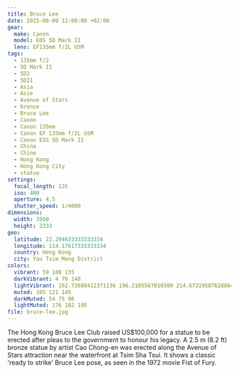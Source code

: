 ```yaml
---
title: Bruce Lee
date: 2015-08-09 12:08:00 +02:00
gear:
  make: Canon
  model: EOS 5D Mark II
  lens: EF135mm f/2L USM
tags:
  - 135mm f/2
  - 5D Mark II
  - 5D2
  - 5DII
  - Asia
  - Asie
  - Avenue of Stars
  - bronze
  - Bruce Lee
  - Canon
  - Canon 135mm
  - Canon EF 135mm f/2L USM
  - Canon EOS 5D Mark II
  - China
  - Chine
  - Hong Kong
  - Hong Kong City
  - statue
settings:
  focal_length: 135
  iso: 400
  aperture: 4.5
  shutter_speed: 1/4000
dimensions:
  width: 3500
  height: 2333
geo:
  latitude: 22.294633333333334
  longitude: 114.17617333333334
  country: Hong Kong
  city: Yau Tsim Mong District
colors:
  vibrant: 59 108 135
  darkVibrant: 4 76 148
  lightVibrant: 162.72680412371136 196.2185567010309 214.67319587628864
  muted: 105 121 145
  darkMuted: 54 75 96
  lightMuted: 176 182 195
file: bruce-lee.jpg
---
```


The Hong Kong Bruce Lee Club raised US$100,000 for a statue to be erected after pleas to the government to honour his legacy. A 2.5 m (8.2 ft) bronze statue by artist Cao Chong-en was erected along the Avenue of Stars attraction near the waterfront at Tsim Sha Tsui. It shows a classic 'ready to strike' Bruce Lee pose, as seen in the 1972 movie Fist of Fury.
